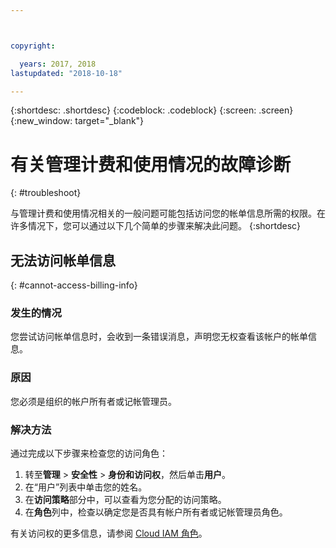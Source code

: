 ```yaml
---



copyright:

  years: 2017, 2018
lastupdated: "2018-10-18"

---
```


{:shortdesc: .shortdesc}
{:codeblock: .codeblock}
{:screen: .screen}
{:new_window: target="_blank"}

# 有关管理计费和使用情况的故障诊断
{: #troubleshoot}

与管理计费和使用情况相关的一般问题可能包括访问您的帐单信息所需的权限。在许多情况下，您可以通过以下几个简单的步骤来解决此问题。
{:shortdesc}

## 无法访问帐单信息
{: #cannot-access-billing-info}

### 发生的情况

您尝试访问帐单信息时，会收到一条错误消息，声明您无权查看该帐户的帐单信息。

### 原因

您必须是组织的帐户所有者或记帐管理员。 

### 解决方法

通过完成以下步骤来检查您的访问角色： 

1. 转至**管理** > **安全性** > **身份和访问权**，然后单击**用户**。
2. 在“用户”列表中单击您的姓名。
3. 在**访问策略**部分中，可以查看为您分配的访问策略。 
4. 在**角色**列中，检查以确定您是否具有帐户所有者或记帐管理员角色。  

有关访问权的更多信息，请参阅 [Cloud IAM 角色](/docs/iam/users_roles.html#iamusermanrol)。

